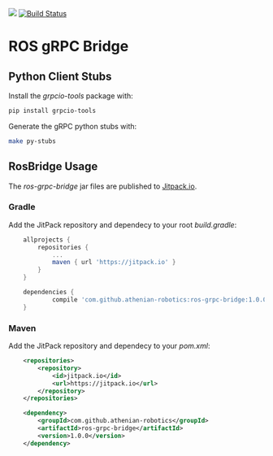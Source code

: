 [![](https://jitpack.io/v/athenian-robotics/ros-grpc-bridge.svg)](https://jitpack.io/#athenian-robotics/ros-grpc-bridge)
[![Build Status](https://travis-ci.org/athenian-robotics/ros-grpc-bridge.svg?branch=master)](https://travis-ci.org/athenian-robotics/ros-grpc-bridge)

# ROS gRPC Bridge  

## Python Client Stubs

Install the *grpcio-tools* package with:

```bash
pip install grpcio-tools
```

Generate the gRPC python stubs with: 

```bash
make py-stubs
```

## RosBridge Usage

The *ros-grpc-bridge* jar files are published to [Jitpack.io](https://jitpack.io/#athenian-robotics/ros-grpc-bridge).

### Gradle

Add the JitPack repository and dependecy to your root *build.gradle*:

```groovy
	allprojects {
		repositories {
			...
			maven { url 'https://jitpack.io' }
		}
	}
```

```groovy
	dependencies {
	        compile 'com.github.athenian-robotics:ros-grpc-bridge:1.0.0'
	}
```

### Maven

Add the JitPack repository and dependecy to your *pom.xml*:

```xml
	<repositories>
		<repository>
		    <id>jitpack.io</id>
		    <url>https://jitpack.io</url>
		</repository>
	</repositories>
```

```xml
	<dependency>
	    <groupId>com.github.athenian-robotics</groupId>
	    <artifactId>ros-grpc-bridge</artifactId>
	    <version>1.0.0</version>
	</dependency>
```